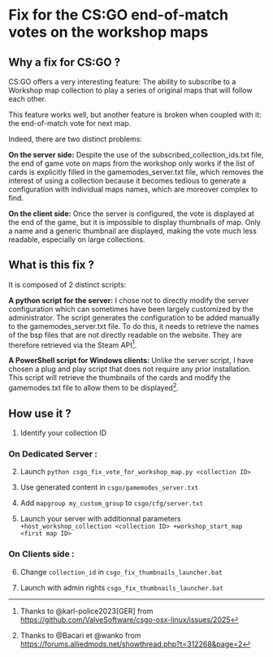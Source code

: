 # Fix for the CS:GO end-of-match votes on the workshop maps 

## Why a fix for CS:GO ?

CS:GO offers a very interesting feature: The ability to subscribe to a Workshop map collection to play a series of original maps that will follow each other.

This feature works well, but another feature is broken when coupled with it: the end-of-match vote for next map.

Indeed, there are two distinct problems:

**On the server side:** Despite the use of the subscribed_collection_ids.txt file, the end of game vote on maps from the workshop only works if the list of cards is explicitly filled in the gamemodes_server.txt file, which removes the interest of using a collection because it becomes tedious to generate a configuration with individual maps names, which are moreover complex to find.

**On the client side:** Once the server is configured, the vote is displayed at the end of the game, but it is impossible to display thumbnails of map. Only a name and a generic thumbnail are displayed, making the vote much less readable, especially on large collections.

## What is this fix ?

It is composed of 2 distinct scripts:

**A python script for the server:** I chose not to directly modify the server configuration which can sometimes have been largely customized by the administrator. The script generates the configuration to be added manually to the gamemodes_server.txt file. To do this, it needs to retrieve the names of the bsp files that are not directly readable on the website. They are therefore retrieved via the Steam API[^1].

**A PowerShell script for Windows clients:** Unlike the server script, I have chosen a plug and play script that does not require any prior installation. This script will retrieve the thumbnails of the cards and modify the gamemodes.txt file to allow them to be displayed[^2].

## How use it ?

1. Identify your collection ID

### On Dedicated Server : 

2. Launch `python csgo_fix_vote_for_workshop_map.py <collection ID>`

3. Use generated content in `csgo/gamemodes_server.txt`

4. Add `mapgroup my_custom_group` to `csgo/cfg/server.txt`

5. Launch your server with additionnal parameters `+host_workshop_collection <collection ID> +workshop_start_map <first map ID>`

### On Clients side : 

6. Change `collection_id` in `csgo_fix_thumbnails_launcher.bat`

7. Launch with admin rights `csgo_fix_thumbnails_launcher.bat`

[^1]: Thanks to @karl-police2023[GER] from https://github.com/ValveSoftware/csgo-osx-linux/issues/2025
[^2]: Thanks to @Bacari et @wanko from https://forums.alliedmods.net/showthread.php?t=312268&page=2